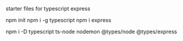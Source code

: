 starter files for typescript express

npm init
npm i -g typescript
npm i express

npm i -D typescript ts-node nodemon @types/node @types/express

